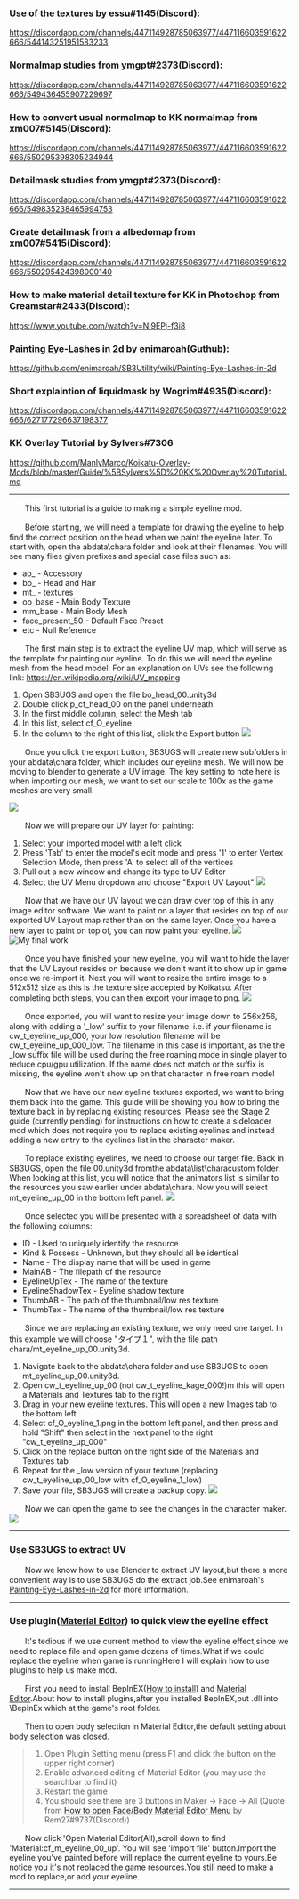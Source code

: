### Use of the textures by essu#1145(Discord):

https://discordapp.com/channels/447114928785063977/447116603591622666/544143251951583233

### Normalmap studies from ymgpt#2373(Discord):

https://discordapp.com/channels/447114928785063977/447116603591622666/549436455907229697

### How to convert usual normalmap to KK normalmap from xm007#5145(Discord):

https://discordapp.com/channels/447114928785063977/447116603591622666/550295398305234944

### Detailmask studies from ymgpt#2373(Discord):

https://discordapp.com/channels/447114928785063977/447116603591622666/549835238465994753

### Create detailmask from a albedomap from xm007#5415(Discord):

https://discordapp.com/channels/447114928785063977/447116603591622666/550295424398000140

### How to make material detail texture for KK in Photoshop from Creamstar#2433(Discord):

https://www.youtube.com/watch?v=NI9EPj-f3i8

### Painting Eye-Lashes in 2d by enimaroah(Guthub):

https://github.com/enimaroah/SB3Utility/wiki/Painting-Eye-Lashes-in-2d

### Short explaintion of liquidmask by Wogrim#4935(Discord):

https://discordapp.com/channels/447114928785063977/447116603591622666/627177296637198377

### KK Overlay Tutorial by Sylvers#7306

https://github.com/ManlyMarco/Koikatu-Overlay-Mods/blob/master/Guide/%5BSylvers%5D%20KK%20Overlay%20Tutorial.md

------------

 　　This first tutorial is a guide to making a simple eyeline mod.

　　Before starting, we will need a template for drawing the eyeline to help find the correct position on the head when we paint the eyeline later. To start with, open the abdata\chara folder and look at their filenames. You will see many files given prefixes and special case files such as:

 - ao_ - Accessory
 - bo_ - Head and Hair
 - mt_ - textures
 - oo_base - Main Body Texture
 - mm_base - Main Body Mesh
 - face_present_50 - Default Face Preset
 - etc - Null Reference

　　The first main step is to extract the eyeline UV map, which will serve as the template for painting our eyeline. To do this we will need the eyeline mesh from the head model. For an explanation on UVs see the following link: https://en.wikipedia.org/wiki/UV_mapping

 1. Open SB3UGS and open the file bo_head_00.unity3d
 2. Double click p_cf_head_00 on the panel underneath
 3. In the first middle column, select the Mesh tab
 4. In this list, select cf_O_eyeline
 5. In the column to the right of this list, click the Export button
![](https://github.com/xm007/Koikatsu-Modding/blob/master/Image/1/SB3UGS_export_eyeline.gif)

　　Once you click the export button, SB3UGS will create new subfolders in your abdata\chara folder, which includes our eyeline mesh. We will now be moving to blender to generate a UV image. The key setting to note here is when importing our mesh, we want to set our scale to 100x as the game meshes are very small.

![](https://github.com/xm007/Koikatsu-Modding/blob/master/Image/1/scale100.png)

　　Now we will prepare our UV layer for painting:
 1. Select your imported model with a left click
 2. Press 'Tab' to enter the model's edit mode and press '1' to enter Vertex Selection Mode, then press 'A' to select all of the vertices
 3. Pull out a new window and change its type to UV Editor
 4. Select the UV Menu dropdown and choose "Export UV Layout"
![](https://github.com/xm007/Koikatsu-Modding/blob/master/Image/1/blenderUV.gif)

　　Now that we have our UV layout we can draw over top of this in any image editor software. We want to paint on a layer that resides on top of  our exported UV Layout map rather than on the same layer. Once you have a new layer to paint on top of, you can now paint your eyeline.
![](https://github.com/xm007/Koikatsu-Modding/blob/master/Image/1/draweyeline.gif)
![My final work](https://github.com/xm007/Koikatsu-Modding/blob/master/Image/1/GIMPUV.png)

　　Once you have finished your new eyeline, you will want to hide the layer that the UV Layout resides on because we don't want it to show up in game once we re-import it. Next you will want to resize the entire image to a 512x512 size as this is the texture size accepted by Koikatsu. After completing both steps, you can then export your image to png. 
![](https://github.com/xm007/Koikatsu-Modding/blob/master/Image/1/gimpscale.gif)

　　Once exported, you will want to resize your image down to 256x256, along with adding a '_low' suffix to your filename. i.e. if your filename is cw_t_eyeline_up_000, your low resolution filename will be cw_t_eyeline_up_000_low. The filename in this case is important, as the the _low suffix file will be used during the free roaming mode in single player to reduce cpu/gpu utilization. If the name does not match or the suffix is missing, the eyeline won't show up on that character in free roam mode!

　　Now that we have our new eyeline textures exported, we want to bring them back into the game. This guide will be showing you how to bring the texture back in by replacing existing resources. Please see the Stage 2 guide (currently pending) for instructions on how to create a sideloader mod which does not require you to replace existing eyelines and instead adding a new entry to the eyelines list in the character maker.

　　To replace existing eyelines, we need to choose our target file. Back in SB3UGS, open the file 00.unity3d fromthe abdata\list\characustom folder. When looking at this  list, you will notice that the animators list is similar to the resources you saw earlier under abdata\chara. Now you will select mt_eyeline_up_00 in the bottom left panel.
![](https://github.com/xm007/Koikatsu-Modding/blob/master/Image/1/eyelineupSB3UGS.png)

　　Once selected you will be presented with a spreadsheet of data with the following columns:
 - ID - Used to uniquely identify the resource
 - Kind & Possess - Unknown, but they should all be identical
 - Name - The display name that will be used in game
 - MainAB - The filepath of the resource
 - EyelineUpTex - The name of the texture
 - EyelineShadowTex - Eyeline shadow texture
 - ThumbAB - The path of the thumbnail/low res texture
 - ThumbTex - The name of the thumbnail/low res texture

　　Since we are replacing an existing texture, we only need one target. In this example we will choose "タイプ１", with the file path chara/mt_eyeline_up_00.unity3d.

 1. Navigate back to the abdata\chara folder and use SB3UGS to open mt_eyeline_up_00.unity3d.
 2. Open cw_t_eyeline_up_00 (not cw_t_eyeline_kage_000!)m this will open a Materials and Textures tab to the right
 3. Drag in your new eyeline textures. This will open a new Images tab to the bottom left
 4. Select cf_O_eyeline_1.png in the bottom left panel, and then press and hold "Shift" then select in the next panel to the right "cw_t_eyeline_up_000"
 5. Click on the replace button on the right side of the Materials and Textures tab
 6. Repeat for the _low version of your texture (replacing cw_t_eyeline_up_00_low with cf_O_eyeline_1_low)
 7. Save your file, SB3UGS will create a backup copy.
![](https://github.com/xm007/Koikatsu-Modding/blob/master/Image/1/replaceeyeline.gif)

　　Now we can open the game to see the changes in the character maker.
![](https://github.com/xm007/Koikatsu-Modding/blob/master/Image/1/result.png)


------------

### Use SB3UGS to extract UV

　　Now we know how to use Blender to extract UV layout,but there a more convenient way is to use SB3UGS do the extract job.See enimaroah's [Painting-Eye-Lashes-in-2d](https://github.com/enimaroah/SB3Utility/wiki/Painting-Eye-Lashes-in-2d "Painting-Eye-Lashes-in-2d") for more information.

------------

### Use plugin([Material Editor](https://www.patreon.com/posts/30963568)) to quick view the eyeline effect

　　It's tedious if we use current method to view the eyeline effect,since we need to replace file and open game dozens of times.What if we could replace the eyeline when game is runningHere I will explain how to use plugins to help us make mod.

　　First you need to install BepInEX([How to install](https://github.com/BepInEx/BepInEx/wiki/Installation)) and [Material Editor](https://www.patreon.com/posts/30963568).About how to install plugins,after you installed BepInEX,put .dll into \BepInEx which at the game's root folder.

　　Then to open body selection in Material Editor,the default setting about body selection was closed.

> 1. Open Plugin Setting menu (press F1 and click the button on the upper right corner)
> 2. Enable advanced editing of Material Editor (you may use the searchbar to find it)
> 3. Restart the game
> 4. You should see there are 3 buttons in Maker -> Face -> All
>(Quote from [How to open Face/Body Material Editor Menu](https://discordapp.com/channels/447114928785063977/447133555844448267/630863668673773580) by Rem27#9737(Discord))

　　Now click 'Open Material Editor(All),scroll down to find 'Material:cf_m_eyeline_00_up'. You will see 'import file' button.Import the eyeline you've painted before will replace the current eyeline to yours.Be notice you it's not replaced the game resources.You still need to make a mod to replace,or add your eyeline.

----------

